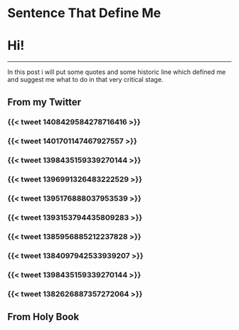 # Sentence That Define Me


# Hi!
***
In this post i will put some quotes and some historic line which defined me and suggest me what to do in that very critical stage.

## From my Twitter
### {{< tweet 1408429584278716416 >}}

### {{< tweet 1401701147467927557 >}}

### {{< tweet 1398435159339270144 >}}

### {{< tweet 1396991326483222529 >}}

### {{< tweet 1395176888037953539 >}}

### {{< tweet 1393153794435809283 >}}

### {{< tweet 1385956885212237828 >}}

### {{< tweet 1384097942533939207 >}}

### {{< tweet 1398435159339270144 >}}

### {{< tweet 1382626887357272064 >}}


## From Holy Book










